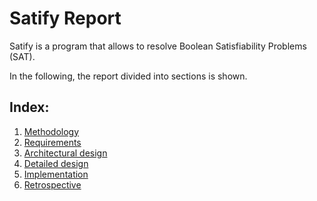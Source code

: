 # Satify Report

Satify is a program that allows to resolve Boolean Satisfiability Problems (SAT).

In the following, the report divided into sections is shown.

## Index:
1. [Methodology](1-methodology.md)
2. [Requirements](2-requirements.md)
3. [Architectural design](3-architectural-design.md)
4. [Detailed design](4-detailed-design.md)
5. [Implementation](5-implementation.md)
6. [Retrospective](6-retrospective.md)

